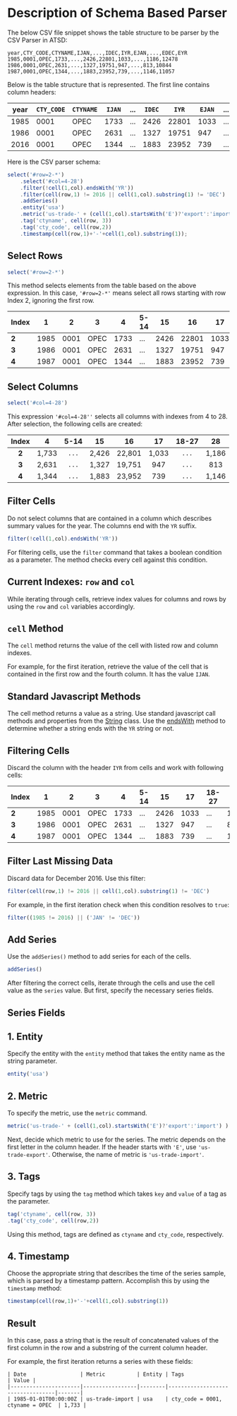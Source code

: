 # Description of Schema Based Parser

The below CSV file snippet shows the table structure to be parser by the CSV Parser in ATSD:

```csv
year,CTY_CODE,CTYNAME,IJAN,...,IDEC,IYR,EJAN,...,EDEC,EYR
1985,0001,OPEC,1733,...,2426,22801,1033,...,1186,12478
1986,0001,OPEC,2631,...,1327,19751,947,...,813,10844
1987,0001,OPEC,1344,...,1883,23952,739,...,1146,11057
```

Below is the table structure that is represented. The first line contains column headers:

| year | `CTY_CODE` | `CTYNAME` | `IJAN` | ... | `IDEC` | `IYR`   | `EJAN` | ... | `EDEC` | `EYR`   |
|------|----------|---------|------|-----|------|-------|------|-----|------|-------|
| 1985 | 0001     | OPEC    | 1733 | ... | 2426 | 22801 | 1033 | ... | 1186 | 12478 |
| 1986 | 0001     | OPEC    | 2631 | ... | 1327 | 19751 | 947  | ... | 813  | 10844 |
| 2016 | 0001     | OPEC    | 1344 | ... | 1883 | 23952 | 739  | ... | 1146 | 11057 |

Here is the CSV parser schema:

```javascript
select('#row=2-*')
    .select('#col=4-28')
    .filter(!cell(1,col).endsWith('YR'))
    .filter(cell(row,1) != 2016 || cell(1,col).substring(1) != 'DEC')
    .addSeries()
    .entity('usa')
    .metric('us-trade-' + (cell(1,col).startsWith('E')?'export':'import') )
    .tag('ctyname', cell(row, 3))
    .tag('cty_code', cell(row,2))
    .timestamp(cell(row,1)+'-'+cell(1,col).substring(1));
```

## Select Rows

```javascript
select('#row=2-*')
```

This method selects elements from the table based on the above expression.
In this case, `'#row=2-*'` means select all rows starting with row Index 2, ignoring the first row.

|  Index | 1   | 2    | 3    | 4    |5-14 | 15   | 16    | 17   |18-27|   28|  29   |
|------|------|------|------|------|-----|------|-------|------|-----|------|-------|
| **2** | 1985 | 0001 | OPEC | 1733 | ... | 2426 | 22801 | 1033 | ... | 1186 | 12478 |
| **3** | 1986 | 0001 | OPEC | 2631 | ... | 1327 | 19751 | 947  | ... | 813  | 10844 |
| **4** | 1987 | 0001 | OPEC | 1344 | ... | 1883 | 23952 | 739  | ... | 1146 | 11057 |

## Select Columns

```javascript
select('#col=4-28')
```

This expression `'#col=4-28''` selects all columns with indexes from 4 to 28. After selection, the following cells are created:

|  Index | 4    |5-14 | 15   | 16    | 17   |18-27|   28 |
|:-------:|:-------:|:-----:|:------:|:-------:|:------:|:-----:|:------:|
| **2** |  1,733 | `...` | 2,426 | 22,801 | 1,033 | `...` | 1,186 |
| **3** |  2,631 | `...` | 1,327 | 19,751 | 947  | `...` | 813  |
| **4** |  1,344 | `...` | 1,883 | 23,952 | 739  | `...` | 1,146 |

## Filter Cells

Do not select columns that are contained in a column which describes summary values for the year. The columns end with the `YR` suffix.

```javascript
filter(!cell(1,col).endsWith('YR'))
```

For filtering cells, use the `filter` command that takes a boolean condition as a parameter. The method checks every cell against this condition.

## Current Indexes: `row` and `col`

While iterating through cells, retrieve index values for columns and rows by using the `row` and `col` variables accordingly.

## `cell` Method

The `cell` method returns the value of the cell with listed row and column indexes.

For example, for the first iteration, retrieve the value of the cell that is contained in the first row and the fourth column. It has the value `IJAN`.

## Standard Javascript Methods

The cell method returns a value as a string. Use standard javascript call methods and properties from the [String](https://developer.mozilla.org/en-US/docs/Web/JavaScript/Reference/Global_Objects/String) class.
Use the [endsWith](https://developer.mozilla.org/en-US/docs/Web/JavaScript/Reference/Global_Objects/String) method to determine whether a string ends with the `YR` string or not.

## Filtering Cells

Discard the column with the header `IYR` from cells and work with following cells:

|  Index | 1   | 2    | 3    | 4    |5-14 | 15  | 17   |18-27|   28  |
|------|------|------|------|------|-----|------|------|-----|-------|
| **2** | 1985 | 0001 | OPEC | 1733 | ... | 2426 | 1033 | ... | 1186 |
| **3** | 1986 | 0001 | OPEC | 2631 | ... | 1327 | 947  | ... | 813  |
| **4** | 1987 | 0001 | OPEC | 1344 | ... | 1883 | 739  | ... | 1146 |

## Filter Last Missing Data

Discard data for December 2016. Use this filter:

```javascript
filter(cell(row,1) != 2016 || cell(1,col).substring(1) != 'DEC')
```

For example, in the first iteration check when this condition resolves to `true`:

```javascript
filter((1985 != 2016) || ('JAN' != 'DEC'))
```

## Add Series

Use the `addSeries()` method to add series for each of the cells.

```javascript
addSeries()
```

After filtering the correct cells, iterate through the cells and use the cell value as the `series` value. But first, specify the necessary series fields.

## Series Fields

## 1.  Entity

   Specify the entity with the `entity` method that takes the entity name as the string parameter.

```javascript
entity('usa')
```

## 2.  Metric

   To specify the metric, use the `metric` command.

```javascript
metric('us-trade-' + (cell(1,col).startsWith('E')?'export':'import') )
```

   Next, decide which metric to use for the series. The metric depends on the first letter in the column header. If the header starts with `'E'`,  use `'us-trade-export'`.
   Otherwise, the name of metric is `'us-trade-import'`.

## 3. Tags

   Specify tags by using the `tag` method which takes `key` and `value` of a tag as the parameter.

```javascript
tag('ctyname', cell(row, 3))
.tag('cty_code', cell(row,2))
```

   Using this method, tags are defined as `ctyname` and `cty_code`, respectively.

## 4. Timestamp

Choose the appropriate string that describes the time of the series sample,
which is parsed by a timestamp pattern. Accomplish this by using the `timestamp` method:

```javascript
timestamp(cell(row,1)+'-'+cell(1,col).substring(1))
```

## Result

In this case, pass a string that is the result of concatenated values of the first column in the row and a substring of the current column header.

For example, the first iteration returns a series with these fields:

```ls
| Date                 | Metric          | Entity | Tags                             | Value |
|----------------------|-----------------|--------|----------------------------------|-------|
| 1985-01-01T00:00:00Z | us-trade-import | usa    | cty_code = 0001, ctyname = OPEC  | 1,733 |
```